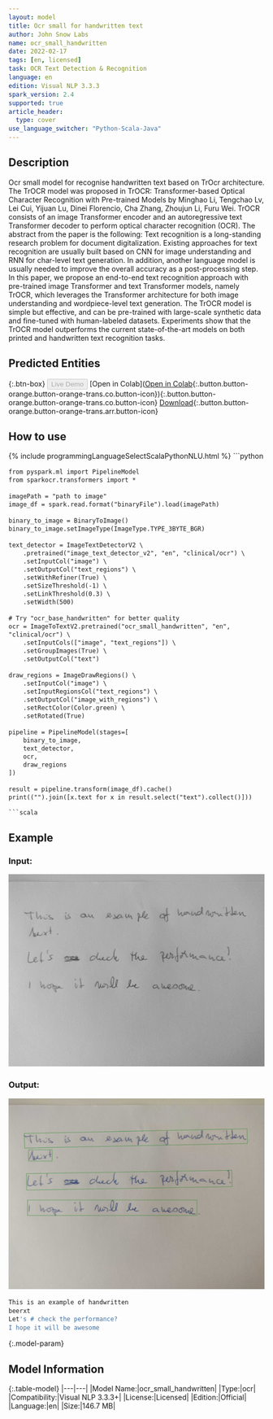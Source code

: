 ```yaml
---
layout: model
title: Оcr small for handwritten text
author: John Snow Labs
name: ocr_small_handwritten
date: 2022-02-17
tags: [en, licensed]
task: OCR Text Detection & Recognition
language: en
edition: Visual NLP 3.3.3
spark_version: 2.4
supported: true
article_header:
  type: cover
use_language_switcher: "Python-Scala-Java"
---
```


## Description

Ocr small model for recognise handwritten text based on TrOcr architecture.
The TrOCR model was proposed in TrOCR: Transformer-based Optical Character Recognition with Pre-trained Models by Minghao Li, Tengchao Lv, Lei Cui, Yijuan Lu, Dinei Florencio, Cha Zhang, Zhoujun Li, Furu Wei. TrOCR consists of an image Transformer encoder and an autoregressive text Transformer decoder to perform optical character recognition (OCR).
The abstract from the paper is the following:  Text recognition is a long-standing research problem for document digitalization. Existing approaches for text recognition are usually built based on CNN for image understanding and RNN for char-level text generation. In addition, another language model is usually needed to improve the overall accuracy as a post-processing step. In this paper, we propose an end-to-end text recognition approach with pre-trained image Transformer and text Transformer models, namely TrOCR, which leverages the Transformer architecture for both image understanding and wordpiece-level text generation. The TrOCR model is simple but effective, and can be pre-trained with large-scale synthetic data and fine-tuned with human-labeled datasets. Experiments show that the TrOCR model outperforms the current state-of-the-art models on both printed and handwritten text recognition tasks.

## Predicted Entities



{:.btn-box}
<button class="button button-orange" disabled>Live Demo</button>
[Open in Colab]([Open in Colab](https://colab.research.google.com/github/JohnSnowLabs/spark-ocr-workshop/blob/TrainingNotebooks/tutorials/Certification_Trainings/others/SparkOcrImageToTextHandwritten.ipynb){:.button.button-orange.button-orange-trans.co.button-icon}){:.button.button-orange.button-orange-trans.co.button-icon}
[Download](https://s3.amazonaws.com/auxdata.johnsnowlabs.com/clinical/ocr/ocr_small_handwritten_en_3.3.3_2.4_1645080334390.zip){:.button.button-orange.button-orange-trans.arr.button-icon}

## How to use

<div class="tabs-box" markdown="1">
{% include programmingLanguageSelectScalaPythonNLU.html %}
```python

    from pyspark.ml import PipelineModel
    from sparkocr.transformers import *
    
    imagePath = "path to image"
    image_df = spark.read.format("binaryFile").load(imagePath)

    binary_to_image = BinaryToImage() 
    binary_to_image.setImageType(ImageType.TYPE_3BYTE_BGR)
    
    text_detector = ImageTextDetectorV2 \
        .pretrained("image_text_detector_v2", "en", "clinical/ocr") \
        .setInputCol("image") \
        .setOutputCol("text_regions") \
        .setWithRefiner(True) \
        .setSizeThreshold(-1) \
        .setLinkThreshold(0.3) \
        .setWidth(500)
    
    # Try "ocr_base_handwritten" for better quality
    ocr = ImageToTextV2.pretrained("ocr_small_handwritten", "en", "clinical/ocr") \
        .setInputCols(["image", "text_regions"]) \
        .setGroupImages(True) \
        .setOutputCol("text")
    
    draw_regions = ImageDrawRegions() \
        .setInputCol("image") \
        .setInputRegionsCol("text_regions") \
        .setOutputCol("image_with_regions") \
        .setRectColor(Color.green) \
        .setRotated(True)
    
    pipeline = PipelineModel(stages=[
        binary_to_image,
        text_detector,
        ocr,
        draw_regions
    ])

    result = pipeline.transform(image_df).cache()
    print(("").join([x.text for x in result.select("text").collect()]))
```
```scala

```
</div>


## Example

### Input:
![Screenshot](../../_examples_ocr/image3.png)

### Output:
![Screenshot](../../_examples_ocr/image3_out2.png)


```bash
This is an example of handwritten
beerxt
Let's # check the performance?
I hope it will be awesome
```


{:.model-param}
## Model Information

{:.table-model}
|---|---|
|Model Name:|ocr_small_handwritten|
|Type:|ocr|
|Compatibility:|Visual NLP 3.3.3+|
|License:|Licensed|
|Edition:|Official|
|Language:|en|
|Size:|146.7 MB|